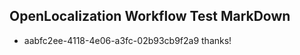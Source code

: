 ## OpenLocalization Workflow Test MarkDown
* aabfc2ee-4118-4e06-a3fc-02b93cb9f2a9 thanks!

<!--HONumber=Jul16_HO4-->


